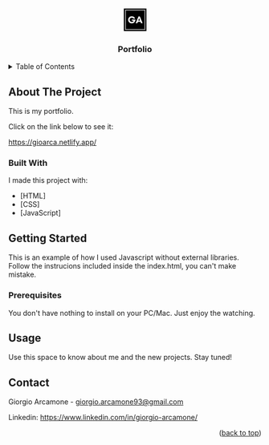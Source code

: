 <a name="readme-top"></a>

<!-- PROJECT LOGO -->
<br />
<div align="center">
  <a href="https://github.com/gioarca/portfolio_new">
    <img src="/assets/images/G.A.png" alt="Logo" width="45" height="45">
  </a>
  <h3 align="center">Portfolio</h3>
</div>


<!-- TABLE OF CONTENTS -->
<details>
  <summary>Table of Contents</summary>
  <ol>
    <li>
      <a href="#about-the-project">About The Project</a>
      <ul>
        <li><a href="#built-with">Built With</a></li>
      </ul>
    </li>
    <li>
      <a href="#getting-started">Getting Started</a>
      <ul>
        <li><a href="#prerequisites">Prerequisites</a></li>
      </ul>
    </li>
    <li><a href="#usage">Usage</a></li>
    <li><a href="#contact">Contact</a></li>
  </ol>
</details>



<!-- ABOUT THE PROJECT -->
## About The Project

This is my portfolio.

Click on the link below to see it:

<a href="https://gioarca.netlify.app/" target=#_blank>https://gioarca.netlify.app/</a>



### Built With

I made this project with:

* [HTML]
* [CSS]
* [JavaScript]



<!-- GETTING STARTED -->
## Getting Started

This is an example of how I used Javascript without external libraries.
Follow the instrucions included inside the index.html, you can't make mistake.

### Prerequisites

You don't have nothing to install on your PC/Mac. Just enjoy the watching.

<!-- USAGE EXAMPLES -->
## Usage

Use this space to know about me and the new projects. Stay tuned!



 

<!-- CONTACT -->
## Contact

Giorgio Arcamone - giorgio.arcamone93@gmail.com

Linkedin: https://www.linkedin.com/in/giorgio-arcamone/

<p align="right">(<a href="#readme-top">back to top</a>)</p>
